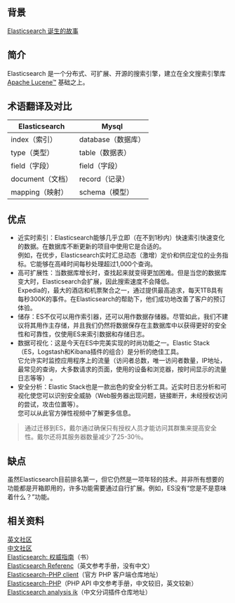 ## 背景

[Elasticsearch 诞生的故事](https://www.elastic.co/guide/cn/elasticsearch/guide/current/intro.html)

## 简介

Elasticsearch 是一个分布式、可扩展、开源的搜索引擎，建立在全文搜索引擎库 [Apache Lucene™](https://lucene.apache.org/core/) 基础之上。  

## 术语翻译及对比

| Elasticsearch | Mysql |
|--|--|
| index（索引） | database（数据库） |
| type（类型） | table（数据表） |
| field（字段） | field（字段） |
| document（文档） | record（记录） |
| mapping（映射） | schema（模型） |

## 优点

* 近实时索引：Elasticsearch能够几乎立即（在不到1秒内）快速索引快速变化的数据。在数据库不断更新的项目中使用它是合适的。  
  例如，在优步，Elasticsearch实时汇总动态（激增）定价和供应定位的业务指标。它能够在高峰时间每秒处理超过1,000个查询。
* 高可扩展性：当数据库增长时，查找起来就变得更加困难。但是当您的数据库变大时，Elasticsearch会扩展，因此搜索速度不会降低。  
  Expedia的，最大的酒店和机票聚合之一，通过提供最高追求，每天1TB具有每秒300K的事件。在Elasticsearch的帮助下，他们成功地改善了客户的预订体验。
* 储存：ES不仅可以用作索引器，还可以用作数据存储器。尽管如此，我们不建议将其用作主存储，并且我们仍然将数据保存在主数据库中以获得更好的安全性和可靠性，仅使用ES来索引数据和存储日志。
* 数据可视化：这是今天在ES中完美实现的时尚功能之一。Elastic Stack（ES，Logstash和Kibana插件的组合）是分析的绝佳工具。  
  它允许实时监控应用程序上的流量（访问者总数，唯一访问者数量，IP地址，最常见的查询，大多数请求的页面，使用的设备和浏览器，按时间显示的流量日志等等） 。
* 安全分析：Elastic Stack也是一款出色的安全分析工具。近实时日志分析和可视化使您可以识别安全威胁（Web服务器出现问题，链接断开，未经授权访问的尝试，攻击位置等）。  
  您可以从此官方弹性视频中了解更多信息。

> 通过迁移到ES，戴尔通过确保只有授权人员才能访问其群集来提高安全性。戴尔还将其服务器数量减少了25-30％。

## 缺点

虽然Elasticsearch目前排名第一，但它仍然是一项年轻的技术。并非所有想要的功能都是开箱即用的，许多功能需要通过自行扩展。例如，ES没有“您是不是意味着什么？”功能。

## 相关资料

[英文社区](https://discuss.elastic.co/c/elasticsearch/)  
[中文社区](https://elasticsearch.cn/)  
[Elasticsearch: 权威指南](https://www.elastic.co/guide/cn/elasticsearch/guide/current/index.html)（书）  
[Elasticsearch Referenc](https://www.elastic.co/guide/en/elasticsearch/reference/current/index.html)（英文参考手册，没有中文）  
[Elasticsearch-PHP client](https://github.com/elastic/elasticsearch-php)（官方 PHP 客户端仓库地址）  
[Elasticsearch-PHP](https://www.elastic.co/guide/cn/elasticsearch/php/current/index.html)（PHP API 中文参考手册，中文较旧，英文较新）  
[Elasticsearch analysis ik](https://github.com/medcl/elasticsearch-analysis-ik)（中文分词插件仓库地址）  
